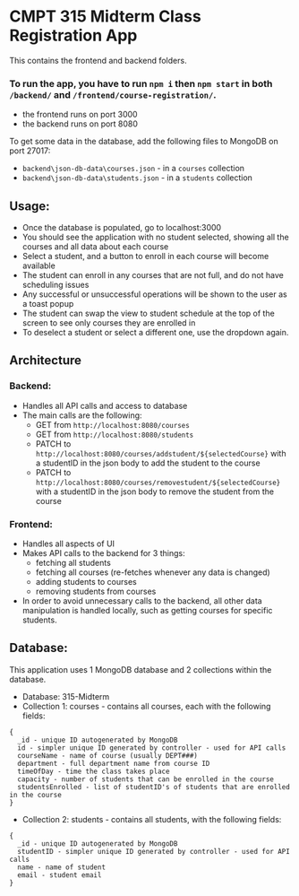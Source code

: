 # CMPT 315 Midterm Class Registration App
This contains the frontend and backend folders. 

### To run the app, you have to run `npm i` then `npm start` in both `/backend/` and `/frontend/course-registration/`.

- the frontend runs on port 3000
- the backend runs on port 8080

To get some data in the database, add the following files to MongoDB on port 27017:
- `backend\json-db-data\courses.json` - in a `courses` collection
- `backend\json-db-data\students.json` - in a `students` collection


## Usage:
- Once the database is populated, go to localhost:3000
- You should see the application with no student selected, showing all the courses and all data about each course
- Select a student, and a button to enroll in each course will become available
- The student can enroll in any courses that are not full, and do not have scheduling issues
- Any successful or unsuccessful operations will be shown to the user as a toast popup
- The student can swap the view to student schedule at the top of the screen to see only courses they are enrolled in
- To deselect a student or select a different one, use the dropdown again.


## Architecture

### Backend:
- Handles all API calls and access to database
- The main calls are the following:
  - GET from `http://localhost:8080/courses`
  - GET from `http://localhost:8080/students`
  - PATCH to `http://localhost:8080/courses/addstudent/${selectedCourse}` with a studentID in the json body to add the student to the course
  - PATCH to `http://localhost:8080/courses/removestudent/${selectedCourse}` with a studentID in the json body to remove the student from the course

### Frontend: 
- Handles all aspects of UI
- Makes API calls to the backend for 3 things:
  - fetching all students
  - fetching all courses (re-fetches whenever any data is changed)
  - adding students to courses
  - removing students from courses
- In order to avoid unnecessary calls to the backend, all other data manipulation is handled locally, such as getting courses for specific students.


## Database:
This application uses 1 MongoDB database and 2 collections within the database.
- Database: 315-Midterm
- Collection 1: courses - contains all courses, each with the following fields: 
```
{
  _id - unique ID autogenerated by MongoDB
  id - simpler unique ID generated by controller - used for API calls
  courseName - name of course (usually DEPT###)
  department - full department name from course ID
  timeOfDay - time the class takes place
  capacity - number of students that can be enrolled in the course
  studentsEnrolled - list of studentID's of students that are enrolled in the course
}
```
- Collection 2: students - contains all students, with the following fields:
```
{
  _id - unique ID autogenerated by MongoDB
  studentID - simpler unique ID generated by controller - used for API calls
  name - name of student
  email - student email
}
```
